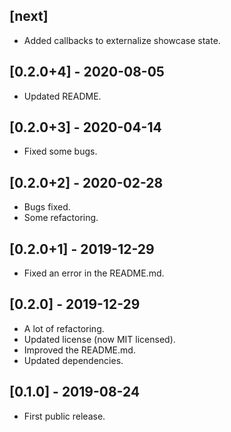 ## [next]

* Added callbacks to externalize showcase state.

## [0.2.0+4] - 2020-08-05

* Updated README.

## [0.2.0+3] - 2020-04-14

* Fixed some bugs.

## [0.2.0+2] - 2020-02-28

* Bugs fixed.
* Some refactoring.

## [0.2.0+1] - 2019-12-29

* Fixed an error in the README.md. 

## [0.2.0] - 2019-12-29

* A lot of refactoring.
* Updated license (now MIT licensed). 
* Improved the README.md.
* Updated dependencies.

## [0.1.0] - 2019-08-24

* First public release.
